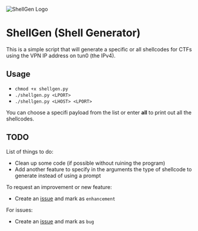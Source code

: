 ![ShellGen Logo](https://raw.githubusercontent.com/realagentwhite/ShellGen/master/logo.png)

# ShellGen (Shell Generator)

This is a simple script that will generate a specific or all shellcodes for CTFs using the VPN IP address on tun0 (the IPv4).

## Usage
- `chmod +x shellgen.py`
- `./shellgen.py <LPORT>`
- `./shellgen.py <LHOST> <LPORT>`

You can choose a specifi payload from the list or enter **all** to print out all the shellcodes.

## TODO

List of things to do:

- Clean up some code (if possible without ruining the program)
- Add another feature to specify in the arguments the type of shellcode to generate instead of using a prompt


To request an improvement or new feature:
- Create an [issue](https://github.com/realagentwhite/ShellGen/issues/new) and mark as `enhancement`

For issues:
- Create an [issue](https://github.com/realagentwhite/ShellGen/issues/new) and mark as `bug`
